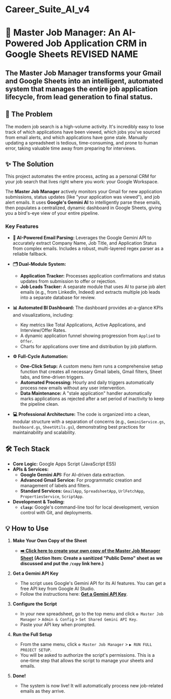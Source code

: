 # Career_Suite_AI_v4
# 🤖 Master Job Manager: An AI-Powered Job Application CRM in Google Sheets **REVISED NAME**

**The Master Job Manager transforms your Gmail and Google Sheets into an intelligent, automated system that manages the entire job application lifecycle, from lead generation to final status.**
---

## 🚀 The Problem

The modern job search is a high-volume activity. It's incredibly easy to lose track of which applications have been viewed, which jobs you've sourced from email alerts, and which applications have gone stale. Manually updating a spreadsheet is tedious, time-consuming, and prone to human error, taking valuable time away from preparing for interviews.

## ✨ The Solution

This project automates the entire process, acting as a personal CRM for your job search that lives right where you work: your Google Workspace.

The **Master Job Manager** actively monitors your Gmail for new application submissions, status updates (like "your application was viewed"), and job alert emails. It uses **Google's Gemini AI** to intelligently parse these emails, then populates a centralized, dynamic dashboard in Google Sheets, giving you a bird's-eye view of your entire pipeline.

### Key Features

*   **🧠 AI-Powered Email Parsing:** Leverages the Google Gemini API to accurately extract Company Name, Job Title, and Application Status from complex emails. Includes a robust, multi-layered regex parser as a reliable fallback.

*   **🗂️ Dual-Module System:**
    *   **Application Tracker:** Processes application confirmations and status updates from submission to offer or rejection.
    *   **Job Leads Tracker:** A separate module that uses AI to parse job alert emails (e.g., from LinkedIn, Indeed) and extracts multiple job leads into a separate database for review.

*   **📊 Automated BI Dashboard:** The dashboard provides at-a-glance KPIs and visualizations, including:
    *   Key metrics like Total Applications, Active Applications, and Interview/Offer Rates.
    *   A dynamic application funnel showing progression from `Applied` to `Offer`.
    *   Charts for applications over time and distribution by job platform.

*   **⚙️ Full-Cycle Automation:**
    *   **One-Click Setup:** A custom menu item runs a comprehensive setup function that creates all necessary Gmail labels, Gmail filters, Sheet tabs, and time-driven triggers.
    *   **Automated Processing:** Hourly and daily triggers automatically process new emails without any user intervention.
    *   **Data Maintenance:** A "stale application" handler automatically marks applications as rejected after a set period of inactivity to keep the pipeline clean.

*   **💻 Professional Architecture:** The code is organized into a clean, modular structure with a separation of concerns (e.g., `GeminiService.gs`, `Dashboard.gs`, `SheetUtils.gs`), demonstrating best practices for maintainability and scalability.

## 🛠️ Tech Stack

*   **Core Logic:** Google Apps Script (JavaScript ES5)
*   **APIs & Services:**
    *   **Google Gemini API:** For AI-driven data extraction.
    *   **Advanced Gmail Service:** For programmatic creation and management of labels and filters.
    *   **Standard Services:** `GmailApp`, `SpreadsheetApp`, `UrlFetchApp`, `PropertiesService`, `ScriptApp`.
*   **Development & Tooling:**
    *   **`clasp`:** Google's command-line tool for local development, version control with Git, and deployments.

## 💡 How to Use

1.  **Make Your Own Copy of the Sheet**
    *   [**➡️ Click here to create your own copy of the Master Job Manager Sheet**](https://your-google-sheet-link-here-ending-in/copy)
    **(Action Item: Create a sanitized "Public Demo" sheet as we discussed and put the `/copy` link here.)**

2.  **Get a Gemini API Key**
    *   The script uses Google's Gemini API for its AI features. You can get a free API key from Google AI Studio.
    *   Follow the instructions here: [**Get a Gemini API Key**](https://aistudio.google.com/app/apikey).

3.  **Configure the Script**
    *   In your new spreadsheet, go to the top menu and click `⚙️ Master Job Manager` > `Admin & Config` > `Set Shared Gemini API Key`.
    *   Paste your API key when prompted.

4.  **Run the Full Setup**
    *   From the same menu, click `⚙️ Master Job Manager` > `▶️ RUN FULL PROJECT SETUP`.
    *   You will be asked to authorize the script's permissions. This is a one-time step that allows the script to manage your sheets and emails.

5.  **Done!**
    *   The system is now live! It will automatically process new job-related emails as they arrive.
